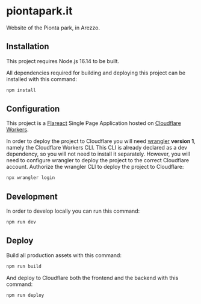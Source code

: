 # piontapark.it

Website of the Pionta park, in Arezzo.
## Installation

This project requires Node.js 16.14 to be built.

All dependencies required for building and deploying this project can be installed with this command:

```sh
npm install
```

## Configuration

This project is a [Flareact](https://flareact.com/) Single Page Application hosted on [Cloudflare Workers](https://workers.cloudflare.com/).

In order to deploy the project to Cloudflare you will need [wrangler](https://www.npmjs.com/package/@cloudflare/wrangler) **version 1**, namely the Cloudflare Workers CLI. This CLI is already declared as a dev dependency, so you will not need to install it separately. However, you will need to configure wrangler to deploy the project to the correct Cloudflare account. Authorize the wrangler CLI to deploy the project to Cloudflare:

```sh
npx wrangler login
```

## Development

In order to develop locally you can run this command:

```sh
npm run dev
```

## Deploy

Build all production assets with this command:

```sh
npm run build
```

And deploy to Cloudflare both the frontend and the backend with this command:

```sh
npm run deploy
```
